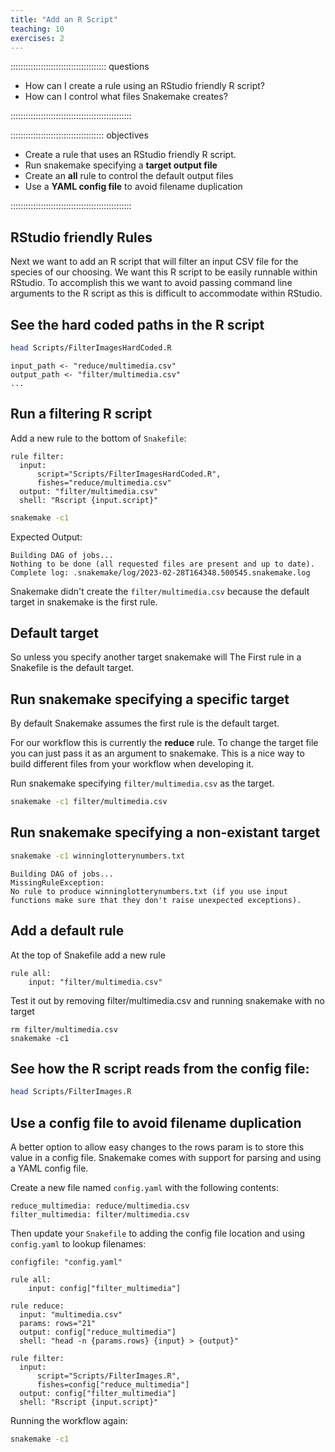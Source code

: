 ```yaml
---
title: "Add an R Script"
teaching: 10
exercises: 2
---
```


:::::::::::::::::::::::::::::::::::::: questions 

- How can I create a rule using an RStudio friendly R script?
- How can I control what files Snakemake creates?

::::::::::::::::::::::::::::::::::::::::::::::::

::::::::::::::::::::::::::::::::::::: objectives

- Create a rule that uses an RStudio friendly R script.
- Run snakemake specifying a __target output file__
- Create an __all__ rule to control the default output files
- Use a __YAML config file__ to avoid filename duplication

::::::::::::::::::::::::::::::::::::::::::::::::

## RStudio friendly Rules
Next we want to add an R script that will filter an input CSV file for the species of our choosing.
We want this R script to be easily runnable within RStudio. To accomplish this we want to avoid 
passing command line arguments to the R script as this is difficult to accommodate within RStudio.

## See the hard coded paths in the R script
```bash
head Scripts/FilterImagesHardCoded.R
```

```output
input_path <- "reduce/multimedia.csv"
output_path <- "filter/multimedia.csv"
...
```

## Run a filtering R script
Add a new rule to the bottom of `Snakefile`:
```
rule filter:
  input: 
      script="Scripts/FilterImagesHardCoded.R",
      fishes="reduce/multimedia.csv"
  output: "filter/multimedia.csv"
  shell: "Rscript {input.script}"
```

```bash
snakemake -c1
```

Expected Output:
```output
Building DAG of jobs...
Nothing to be done (all requested files are present and up to date).
Complete log: .snakemake/log/2023-02-28T164348.500545.snakemake.log
```
Snakemake didn't create the `filter/multimedia.csv` because the default target in snakemake is the first rule.

## Default target
So unless you specify another target snakemake will 
The First rule in a Snakefile is the default target.

## Run snakemake specifying a specific target
By default Snakemake assumes the first rule is the default target.

For our workflow this is currently the __reduce__ rule.
To change the target file you can just pass it as an argument to snakemake.
This is a nice way to build different files from your workflow when developing it.

Run snakemake specifying `filter/multimedia.csv` as the target.
```bash
snakemake -c1 filter/multimedia.csv
```

## Run snakemake specifying a non-existant target
```bash
snakemake -c1 winninglotterynumbers.txt
```

```output
Building DAG of jobs...
MissingRuleException:
No rule to produce winninglotterynumbers.txt (if you use input functions make sure that they don't raise unexpected exceptions).
```

## Add a default rule
At the top of Snakefile add a new rule

```
rule all:
    input: "filter/multimedia.csv"
```

Test it out by removing filter/multimedia.csv and running snakemake with no target
```
rm filter/multimedia.csv
snakemake -c1
```

## See how the R script reads from the config file:
```bash
head Scripts/FilterImages.R
```

## Use a config file to avoid filename duplication
A better option to allow easy changes to the rows param is to store this value in a config file.
Snakemake comes with support for parsing and using a YAML config file.

Create a new file named `config.yaml` with the following contents:
```
reduce_multimedia: reduce/multimedia.csv
filter_multimedia: filter/multimedia.csv
```

Then update your `Snakefile` to adding the config file location and using `config.yaml` to lookup filenames:
```
configfile: "config.yaml"

rule all:
    input: config["filter_multimedia"]

rule reduce:
  input: "multimedia.csv"
  params: rows="21"  
  output: config["reduce_multimedia"]
  shell: "head -n {params.rows} {input} > {output}"

rule filter:
  input: 
      script="Scripts/FilterImages.R",
      fishes=config["reduce_multimedia"]
  output: config["filter_multimedia"]
  shell: "Rscript {input.script}"
```

Running the workflow again:
```bash
snakemake -c1
```

